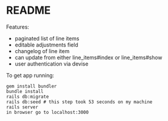 # README

Features:
- paginated list of line items
- editable adjustments field
- changelog of line item
- can update from either line_items#index or line_items#show
- user authentication via devise

To get app running:
```
gem install bundler
bundle install
rails db:migrate
rails db:seed # this step took 53 seconds on my machine
rails server
in browser go to localhost:3000
```

